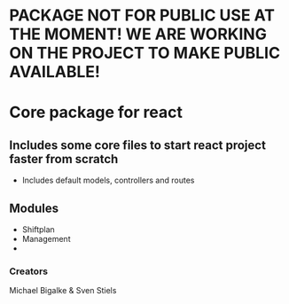 # PACKAGE NOT FOR PUBLIC USE AT THE MOMENT! WE ARE WORKING ON THE PROJECT TO MAKE PUBLIC AVAILABLE!

# Core package for react
## Includes some core files to start react project faster from scratch
- Includes default models, controllers and routes



## Modules
- Shiftplan
- Management
- 



### Creators
Michael Bigalke & Sven Stiels